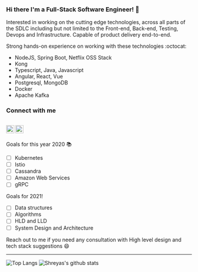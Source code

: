 ### Hi there I'm a Full-Stack Software Engineer! :rocket: 

Interested in working on the cutting edge technologies, across all parts of the SDLC including but not limited to the 
Front-end, Back-end, Testing, Devops and Infrastructure.
Capable of product delivery end-to-end.

Strong hands-on experience on working with these technologies  :octocat:
- NodeJS, Spring Boot, Netflix OSS Stack
- Kong
- Typescript, Java, Javascript
- Angular, React, Vue
- Postgresql, MongoDB
- Docker
- Apache Kafka

### Connect with me

[<img align="left" alt="codeSTACKr | Twitter" width="22px" src="https://cdn.jsdelivr.net/npm/simple-icons@v3/icons/twitter.svg" />][twitter]
[<img align="left" alt="codeSTACKr | LinkedIn" width="22px" src="https://cdn.jsdelivr.net/npm/simple-icons@v3/icons/linkedin.svg" />][linkedin]
<br/>
---

Goals for this year 2020 :books:
- [ ] Kubernetes
- [ ] Istio
- [ ] Cassandra
- [ ] Amazon Web Services
- [ ] gRPC

Goals for 2021!
- [ ] Data structures 
- [ ] Algorithms
- [ ] HLD and LLD
- [ ] System Design and Architecture

Reach out to me if you need any consultation with High level design and tech stack suggestions :smile:

---

![Top Langs](https://github-readme-stats.vercel.app/api/top-langs/?username=shreyas-segu&layout=compact&hide_border=true) ![Shreyas's github stats](https://github-readme-stats.vercel.app/api?username=shreyas-segu&show_icons=true&hide=stars,prs,issues,contribs&count_private=true&include_all_commits=true&hide_border=true)


[twitter]: https://twitter.com/ShreyasSegu
[linkedin]: https://linkedin.com/in/shreyassegu/
